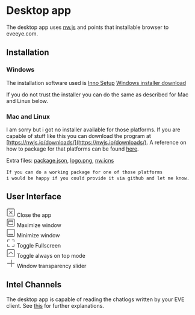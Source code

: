 # Desktop app
The desktop app uses [nw.js](https://nwjs.io/) and points that installable browser to eveeye.com.

## Installation
### Windows

The installation software used is [Inno Setup](https://www.jrsoftware.org/isinfo.php)
[Windows installer download](https://www.dropbox.com/s/feo1z1055a7jmpd/Eveeye_v001.exe?dl=0)

If you do not trust the installer you can do the same as described for Mac and Linux below.

### Mac and Linux
I am sorry but i got no installer available for those platforms. 
If you are capable of stuff like this you can download the program at [https://nwjs.io/downloads/](https://nwjs.io/downloads/).
A reference on how to package for that platforms can be found [here](http://docs.nwjs.io/en/latest/For%20Users/Package%20and%20Distribute/#platform-specific-steps).

Extra files: [package.json](https://www.dropbox.com/s/83yjmh3ktzatuny/package.json?dl=0), [logo.png](https://www.dropbox.com/s/b9adylfp2x1fmw6/logo.png?dl=0), [nw.icns](https://www.dropbox.com/s/0u6pfn6qkm33u5t/nw.icns?dl=0)

    If you can do a working package for one of those platforms
    i would be happy if you could provide it via github and let me know.

## User Interface
<img src="https://raw.githubusercontent.com/Risingson/E3documentation/master/docs/images/nw/close-window-100.png" width="24" height="24" > Close the app<br>
<img src="https://raw.githubusercontent.com/Risingson/E3documentation/master/docs/images/nw/maximize-window-100.png" width="24" height="24" > Maximize window<br>
<img src="https://raw.githubusercontent.com/Risingson/E3documentation/master/docs/images/nw/minimize-window-100.png" width="24" height="24" > Minimize window<br>
<img src="https://raw.githubusercontent.com/Risingson/E3documentation/master/docs/images/nw/full-screen-100.png" width="24" height="24" > Toggle Fullscreen<br>
<img src="https://raw.githubusercontent.com/Risingson/E3documentation/master/docs/images/nw/up-squared-100.png" width="24" height="24" > Toggle always on top mode<br>
<img src="https://raw.githubusercontent.com/Risingson/E3documentation/master/docs/images/nw/transparency-100.png" width="24" height="24" > Window transparency slider

## Intel Channels
The desktop app is capable of reading the chatlogs written by your EVE client. See [this](https://eveeye.readthedocs.io/en/latest/data-options/) for further explanations.
<!--stackedit_data:
eyJoaXN0b3J5IjpbLTU5NDg2MDM3NSwtNDA2MjMyMzA0LC0xMD
EyMzU2ODgxLC00NzkxNTkwODhdfQ==
-->
